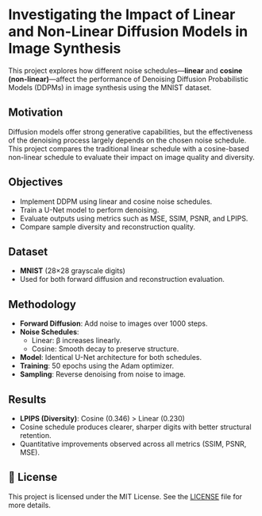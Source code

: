 # Investigating the Impact of Linear and Non-Linear Diffusion Models in Image Synthesis

This project explores how different noise schedules—**linear** and **cosine (non-linear)**—affect the performance of Denoising Diffusion Probabilistic Models (DDPMs) in image synthesis using the MNIST dataset.

## Motivation

Diffusion models offer strong generative capabilities, but the effectiveness of the denoising process largely depends on the chosen noise schedule. This project compares the traditional linear schedule with a cosine-based non-linear schedule to evaluate their impact on image quality and diversity.

## Objectives

- Implement DDPM using linear and cosine noise schedules.
- Train a U-Net model to perform denoising.
- Evaluate outputs using metrics such as MSE, SSIM, PSNR, and LPIPS.
- Compare sample diversity and reconstruction quality.

## Dataset

- **MNIST** (28×28 grayscale digits)
- Used for both forward diffusion and reconstruction evaluation.

## Methodology

- **Forward Diffusion**: Add noise to images over 1000 steps.
- **Noise Schedules**:
  - Linear: β increases linearly.
  - Cosine: Smooth decay to preserve structure.
- **Model**: Identical U-Net architecture for both schedules.
- **Training**: 50 epochs using the Adam optimizer.
- **Sampling**: Reverse denoising from noise to image.

## Results

- **LPIPS (Diversity)**: Cosine (0.346) > Linear (0.230)
- Cosine schedule produces clearer, sharper digits with better structural retention.
- Quantitative improvements observed across all metrics (SSIM, PSNR, MSE).

## 📜 License

This project is licensed under the MIT License. See the [LICENSE](LICENSE) file for more details.





